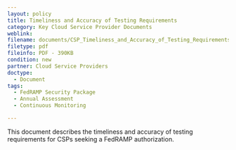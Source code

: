 ```yaml
---
layout: policy   
title: Timeliness and Accuracy of Testing Requirements
category: Key Cloud Service Provider Documents
weblink:
filename: documents/CSP_Timeliness_and_Accuracy_of_Testing_Requirements.pdf
filetype: pdf
fileinfo: PDF - 390KB
condition: new
partner: Cloud Service Providers
doctype:
  - Document
tags:
  - FedRAMP Security Package
  - Annual Assessment
  - Continuous Monitoring

---
```

This document describes the timeliness and accuracy of testing requirements for CSPs seeking a FedRAMP authorization.
